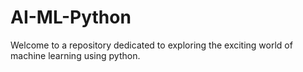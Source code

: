 # AI-ML-Python
Welcome to a repository dedicated to exploring the exciting world of machine learning using python.
